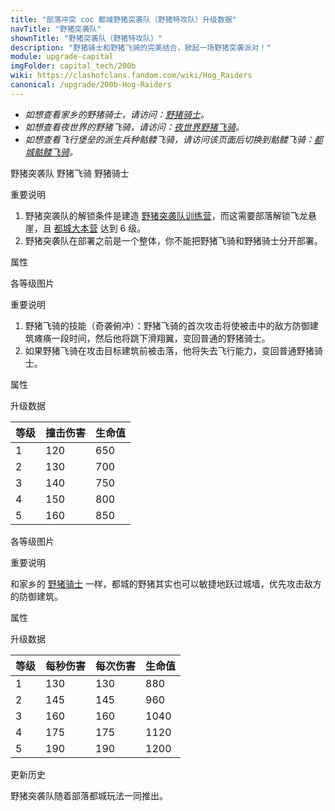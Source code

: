 ```yaml
---
title: "部落冲突 coc 都城野猪突袭队（野猪特攻队）升级数据"
navTitle: "野猪突袭队"
shownTitle: "野猪突袭队（野猪特攻队）"
description: "野猪骑士和野猪飞骑的完美结合，掀起一场野猪突袭派对！"
module: upgrade-capital
imgFolder: capital_tech/200b
wiki: https://clashofclans.fandom.com/wiki/Hog_Raiders
canonical: /upgrade/200b-Hog-Raiders
---
```


- *如想查看家乡的野猪骑士，请访问：[野猪骑士](/upgrade/0081-Hog-Rider)。*
- *如想查看夜世界的野猪飞骑，请访问：[夜世界野猪飞骑](/upgrade/100a-Hog-Glider)。*
- *如想查看飞行堡垒的派生兵种骷髅飞骑，请访问该页面后切换到骷髅飞骑：[都城骷髅飞骑](/upgrade/2008-Flying-Fortress)。*

<SwitchTabs contentClass="cp-unit-items" :stickyTabs="true" :pageTabs="true">
    <SwitchTab tabId="cp-unit-item-0" :activeTab="true">野猪突袭队</SwitchTab>
    <SwitchTab tabId="cp-unit-item-1">野猪飞骑</SwitchTab>
    <SwitchTab tabId="cp-unit-item-2">野猪骑士</SwitchTab>
</SwitchTabs>

<!-- ↓↓↓ 野猪突袭队 ↓↓↓ -->
<SwitchTabGroup id="cp-unit-item-0" class="cp-unit-items">
<UnitInfo :folder="$frontmatter.imgFolder" imgSrc="Hog_Raiders_info.png" imgAlt="野猪突袭队"
    description="野猪骑士和野猪飞骑的完美结合，掀起一场野猪突袭派对！" />

<SmallTitle>重要说明</SmallTitle>

1. 野猪突袭队的解锁条件是建造 [野猪突袭队训练营](/upgrade/234b-Hog-Raider-Barracks)，而这需要部落解锁飞龙悬崖，且 [都城大本营](/upgrade/2400-Capital-Hall) 达到 6 级。
2. 野猪突袭队在部署之前是一个整体，你不能把野猪飞骑和野猪骑士分开部署。

<SmallTitle>属性</SmallTitle>

<UnitProperties>
    <UnitProperty pKey="野猪突袭队的配兵人口" pValue="15" />
    <UnitProperty pKey="野猪突袭队含有" pValue="野猪飞骑 ×1<br>野猪骑士 ×2" />
</UnitProperties>
</SwitchTabGroup>

<!-- ↓↓↓ 野猪飞骑 ↓↓↓ -->
<SwitchTabGroup id="cp-unit-item-1" class="cp-unit-items">
<UnitInfo :folder="$frontmatter.imgFolder" imgSrc="Hog_Glider_info.png" imgAlt="野猪飞骑"
    description="当之无愧的空中骑士！他们是翻越城墙的专家，但不太擅长平稳着陆，容易撞上建筑。" />

<SmallTitle>各等级图片</SmallTitle>

<Panel>
    <UnitImgGroup :folder="$frontmatter.imgFolder">
        <UnitImg imgTitle="所有等级" imgSrc="Hog_Glider1.png" />
    </UnitImgGroup>
</Panel>

<SmallTitle>重要说明</SmallTitle>

1. 野猪飞骑的技能（奇袭俯冲）：野猪飞骑的首次攻击将使被击中的敌方防御建筑瘫痪一段时间，然后他将跳下滑翔翼，变回普通的野猪骑士。
2. 如果野猪飞骑在攻击目标建筑前被击落，他将失去飞行能力，变回普通野猪骑士。

<SmallTitle>属性</SmallTitle>

<UnitProperties>
    <UnitProperty pKey="攻击方式" pValue="撞击后分裂为野猪骑士" />
    <UnitProperty pKey="伤害类型" pValue="单体伤害" />
    <UnitProperty pKey="攻击偏好" pValue="防御建筑" />
    <UnitProperty pKey="攻击的目标" pValue="仅地面目标" />
    <UnitProperty pKey="野猪飞骑的防守人口" pValue="5" />
    <UnitProperty pKey="首次进攻时机" pValue="到达目标后 0.2 秒" />
    <UnitProperty pKey="移动速度" pValue="2.3 格/秒" />
    <UnitProperty pKey="攻击距离" pValue="0.25 格" />
</UnitProperties>
<SmallTitle>升级数据</SmallTitle>

<UnitTable>

| 等级 | 撞击伤害 |  生命值 |
| ---- |  ----   |  ----   |
|   1  |   120   |   650   |
|   2  |   130   |   700   |
|   3  |   140   |   750   |
|   4  |   150   |   800   |
|   5  |   160   |   850   |
</UnitTable>
</SwitchTabGroup>

<!-- ↓↓↓ 野猪骑士 ↓↓↓ -->
<SwitchTabGroup id="cp-unit-item-2" class="cp-unit-items">
<UnitInfo :folder="$frontmatter.imgFolder" imgSrc="Hog_Rider_info.png" imgAlt="野猪骑士"
    description="滑翔翼被摧毁后，战场上将出现一人一猪两位勇士，他们可以轻松跃过城墙，继续为您战斗。" />

<SmallTitle>各等级图片</SmallTitle>

<Panel>
    <UnitImgGroup :folder="$frontmatter.imgFolder">
        <UnitImg imgTitle="所有等级" imgSrc="Hog_Rider1.png" />
    </UnitImgGroup>
</Panel>

<SmallTitle>重要说明</SmallTitle>

和家乡的 [野猪骑士](/upgrade/0081-Hog-Rider) 一样，都城的野猪其实也可以敏捷地跃过城墙，优先攻击敌方的防御建筑。

<SmallTitle>属性</SmallTitle>

<UnitProperties>
    <UnitProperty pKey="攻击偏好" pValue="防御建筑" />
    <UnitProperty pKey="伤害类型" pValue="单体伤害" />
    <UnitProperty pKey="攻击的目标" pValue="仅地面目标" />
    <UnitProperty pKey="野猪骑士的防守人口" pValue="5" />
    <UnitProperty pKey="移动速度" pValue="2.5 格/秒" />
    <UnitProperty pKey="攻击速度" pValue="1.0 秒/次" />
    <UnitProperty pKey="攻击距离" pValue="0.75 格" />
</UnitProperties>

<SmallTitle>升级数据</SmallTitle>

<UnitTable>

| 等级 | 每秒伤害 | 每次伤害 | 生命值 |
| ---- |  ----   |  ----   |  ----  |
|   1  |   130   |   130   |   880  |
|   2  |   145   |   145   |   960  |
|   3  |   160   |   160   |  1040  |
|   4  |   175   |   175   |  1120  |
|   5  |   190   |   190   |  1200  |
</UnitTable>
</SwitchTabGroup>

<SmallTitle>更新历史</SmallTitle>

<Timeline>
    <TimelineItem date="2022/05/02">
        <TimelineRow>野猪突袭队随着部落都城玩法一同推出。</TimelineRow>
    </TimelineItem>
    <TimelineItem :historyBottom="true" />
</Timeline>